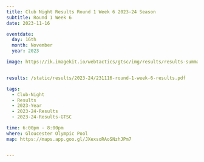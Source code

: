 ```yaml
---
title: Club Night Results Round 1 Week 6 2023-24 Season
subtitle: Round 1 Week 6
date: 2023-11-16

eventdate:
  day: 16th
  month: November
  year: 2023

image: https://ik.imagekit.io/webtactics/gtsc/img/results/results-summary-6.jpg


results: /static/results/2023-24/231116-round-1-week-6-results.pdf

tags:
  - Club-Night
  - Results
  - 2023-Year
  - 2023-24-Results
  - 2023-24-Results-GTSC

time: 6:00pm - 8:00pm
where: Gloucester Olympic Pool
map: https://maps.app.goo.gl/JXexsoRAoSNzhJPm7


---
```






